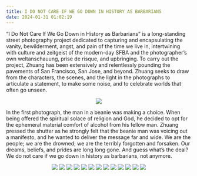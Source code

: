 ```yaml
---
title: I DO NOT CARE IF WE GO DOWN IN HISTORY AS BARBARIANS
date: 2024-01-31 01:02:19
---
```


“I Do Not Care If We Go Down in History as Barbarians” is a long-standing street photography project dedicated to capturing and encapsulating the vanity, bewilderment, angst, and pain of the time we live in, intertwining with culture and zeitgeist of the modern-day SFBA and the photographer’s own weltanschauung, prise de risque, and upbringing. To carry out the project, Zhuang has been extensively and relentlessly pounding the pavements of San Francisco, San Jose, and beyond. Zhuang seeks to draw from the characters, the scenes, and the light in the photographs to articulate a statement, to make some noise, and to celebrate worlds that often go unseen.

<div align="center">
<img src="https://ghproxy.net/https://raw.githubusercontent.com/ryusoh/imagehost/master/images/DSCF4295-2.JPG">
</div>

In the first photograph, the man in a beanie was making a choice. When being offered the spiritual solace of religion and God, he decided to opt for the ephemeral material comfort of alcohol from his fellow man. Zhuang pressed the shutter as he strongly felt that the beanie man was voicing out a manifesto, and he wanted to deliver the message far and wide. We are the people; we are the drowned; we are the terribly forgotten and forsaken. Our dreams, beliefs, and prides are long long gone. And guess what’s the deal? We do not care if we go down in history as barbarians, not anymore.

<div align="center">
<img src="https://ghproxy.net/https://raw.githubusercontent.com/ryusoh/imagehost/master/images/R0002358.JPG">
<img src="https://ghproxy.net/https://raw.githubusercontent.com/ryusoh/imagehost/master/images/DSCF5163-8.JPG">
<img src="https://ghproxy.net/https://raw.githubusercontent.com/ryusoh/imagehost/master/images/DSCF3579.JPG">
<img src="https://ghproxy.net/https://raw.githubusercontent.com/ryusoh/imagehost/master/images/DSCF8593-3.jpg">
<img src="https://ghproxy.net/https://raw.githubusercontent.com/ryusoh/imagehost/master/images/DSCF8402-3.jpg">
<img src="https://ghproxy.net/https://raw.githubusercontent.com/ryusoh/imagehost/master/images/DSCF8772.jpg">
<img src="https://ghproxy.net/https://raw.githubusercontent.com/ryusoh/imagehost/master/images/DSCF3495-2.jpg">
<img src="https://ghproxy.net/https://raw.githubusercontent.com/ryusoh/imagehost/master/images/DSCF3433.jpg">
<img src="https://ghproxy.net/https://raw.githubusercontent.com/ryusoh/imagehost/master/images/A20E2E39-AF83-4FD0-A6F7-3D2243A753DC.JPG">
<img src="https://ghproxy.net/https://raw.githubusercontent.com/ryusoh/imagehost/master/images/DSCF3487-3.jpg">
<img src="https://ghproxy.net/https://raw.githubusercontent.com/ryusoh/imagehost/master/images/DSCF3445-2.jpg">
<img src="https://ghproxy.net/https://raw.githubusercontent.com/ryusoh/imagehost/master/images/R0004664.JPG">
<img src="https://ghproxy.net/https://raw.githubusercontent.com/ryusoh/imagehost/master/images/DSCF2862-3.jpg">
</div>